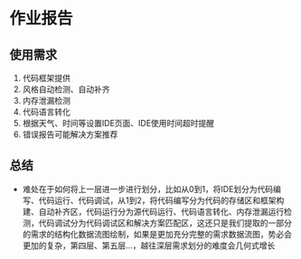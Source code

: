 # 作业报告
## 使用需求
1. 代码框架提供
2. 风格自动检测、自动补齐
3. 内存泄漏检测
4. 代码语言转化
5. 根据天气、时间等设置IDE页面、IDE使用时间超时提醒
6. 错误报告可能解决方案推荐
## 总结
* 难处在于如何将上一层进一步进行划分，比如从0到1，将IDE划分为代码编写、代码运行、代码调试，从1到2，将代码编写分为代码的存储区和框架构建、自动补齐区，代码运行分为源代码运行、代码语言转化、内存泄漏运行检测，代码调试分为代码调试区和解决方案匹配区，这还只是我们提取的一部分的需求的结构化数据流图绘制，如果是更加充分完整的需求数据流图，势必会更加的复杂，第四层、第五层...，越往深层需求划分的难度会几何式增长 
